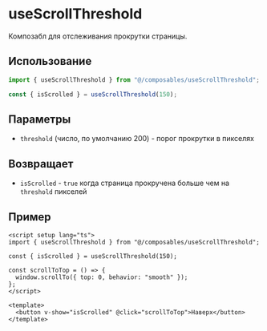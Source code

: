 # useScrollThreshold

Композабл для отслеживания прокрутки страницы.

## Использование

```typescript
import { useScrollThreshold } from "@/composables/useScrollThreshold";

const { isScrolled } = useScrollThreshold(150);
```

## Параметры

- `threshold` (число, по умолчанию 200) - порог прокрутки в пикселях

## Возвращает

- `isScrolled` - `true` когда страница прокручена больше чем на `threshold` пикселей

## Пример

```vue
<script setup lang="ts">
import { useScrollThreshold } from "@/composables/useScrollThreshold";

const { isScrolled } = useScrollThreshold(150);

const scrollToTop = () => {
  window.scrollTo({ top: 0, behavior: "smooth" });
};
</script>

<template>
  <button v-show="isScrolled" @click="scrollToTop">Наверх</button>
</template>
```
